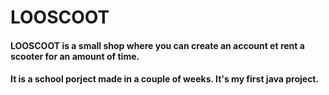 # LOOSCOOT

#### LOOSCOOT is a small shop where you can create an account et rent a scooter for an amount of time. 

#### It is a school porject made in a couple of weeks. It's my first java project.

